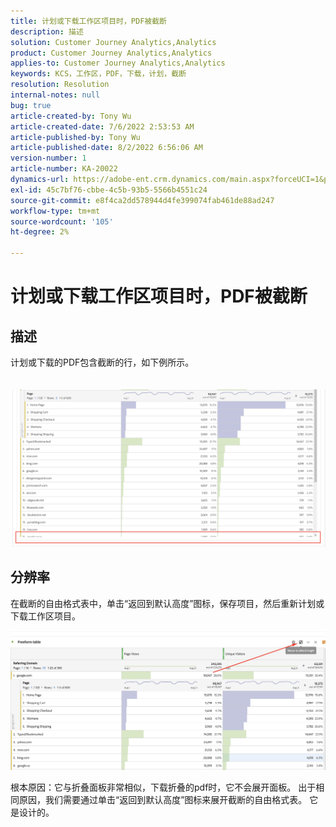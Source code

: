 ```yaml
---
title: 计划或下载工作区项目时，PDF被截断
description: 描述
solution: Customer Journey Analytics,Analytics
product: Customer Journey Analytics,Analytics
applies-to: Customer Journey Analytics,Analytics
keywords: KCS，工作区，PDF，下载，计划，截断
resolution: Resolution
internal-notes: null
bug: true
article-created-by: Tony Wu
article-created-date: 7/6/2022 2:53:53 AM
article-published-by: Tony Wu
article-published-date: 8/2/2022 6:56:06 AM
version-number: 1
article-number: KA-20022
dynamics-url: https://adobe-ent.crm.dynamics.com/main.aspx?forceUCI=1&pagetype=entityrecord&etn=knowledgearticle&id=0a8bd2d7-d6fc-ec11-82e5-000d3a3b090d
exl-id: 45c7bf76-cbbe-4c5b-93b5-5566b4551c24
source-git-commit: e8f4ca2dd578944d4fe399074fab461de88ad247
workflow-type: tm+mt
source-wordcount: '105'
ht-degree: 2%

---
```


# 计划或下载工作区项目时，PDF被截断

## 描述

计划或下载的PDF包含截断的行，如下例所示。<br><br>
<br>![](assets/___140e6ba7-d7fc-ec11-82e5-000d3a3b090d___.png)

## 分辨率


在截断的自由格式表中，单击“返回到默认高度”图标，保存项目，然后重新计划或下载工作区项目。

![](assets/e9fea250-d7fc-ec11-82e5-000d3a3b090d.png)



根本原因：它与折叠面板非常相似，下载折叠的pdf时，它不会展开面板。
出于相同原因，我们需要通过单击“返回到默认高度”图标来展开截断的自由格式表。 它是设计的。
